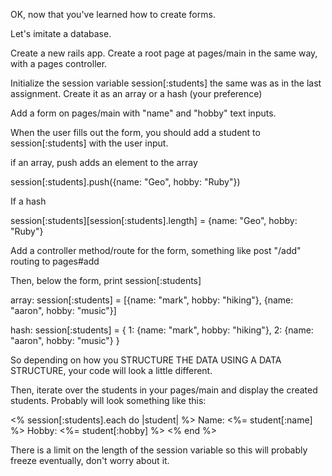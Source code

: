 OK, now that you've learned how to create forms.

Let's imitate a database.

Create a new rails app. Create a root page at pages/main in the same way, with a pages controller.

Initialize the session variable session[:students] the same was as in the last assignment. Create it as an array or a hash (your preference)

Add a form on pages/main with "name" and "hobby" text inputs.

When the user fills out the form, you should add a student to session[:students] with the user input.

if an array, push adds an element to the array

session[:students].push({name: "Geo", hobby: "Ruby"})

If a hash

session[:students][session[:students].length] = {name: "Geo", hobby: "Ruby"}


Add a controller method/route for the form, something like post "/add" routing to pages#add

Then, below the form, print session[:students]

array: 
session[:students] = [{name: "mark", hobby: "hiking"}, {name: "aaron", hobby: "music"}]

hash:
session[:students] = { 1: {name: "mark", hobby: "hiking"}, 2: {name: "aaron", hobby: "music"} }

So depending on how you STRUCTURE THE DATA USING A DATA STRUCTURE, your code will look a little different.

Then, iterate over the students in your pages/main and display the created students. Probably will look something like this:

<% session[:students].each do |student| %>
Name: <%= student[:name] %>
Hobby: <%= student[:hobby] %>
<% end %>

There is a limit on the length of the session variable so this will probably freeze eventually, don't worry about it.